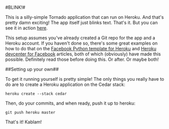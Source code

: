 #BLINK!#

This is a silly-simple Tornado application that can run on Heroku.  And that's pretty damn exciting!  The app itself just blinks text.  That's it.  But you can see it in action [here](http://blinky.herokuapp.com//HELLO%20WORLD).

This setup assumes you've already created a Git repo for the app and a Heroku account.  If you haven't done so, there's some great examples on how to do that on the [Facebook Python template for Heroku](https://github.com/heroku/facebook-template-python) and [Heroku devcenter for Facebook](http://devcenter.heroku.com/articles/facebook) articles, both of which (obviously) have made this possible.  Definitely read those before doing this.  Or after.  Or maybe both!


##Setting up your own##

To get it running yourself is pretty simple!  The only things you really have to do are to create a Heroku application on the Cedar stack: 

	heroku create --stack cedar

Then, do your commits, and when ready, push it up to heroku:

	git push heroku master

That's it!  Kablam!
